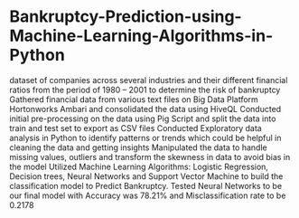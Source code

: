 # Bankruptcy-Prediction-using-Machine-Learning-Algorithms-in-Python
dataset of companies across several industries and their different financial ratios from the period of 1980 – 2001 to determine the risk of bankruptcy
Gathered financial data from various text files on Big Data Platform Hortonworks Ambari and consolidated the data using HiveQL
Conducted initial pre-processing on the data using Pig Script and split the data into train and test set to export as CSV files 
Conducted Exploratory data analysis in Python to identify patterns or trends which could be helpful in cleaning the data and getting insights 
Manipulated the data to handle missing values, outliers and transform the skewness in data to avoid bias in the model
Utilized Machine Learning Algorithms: Logistic Regression, Decision trees, Neural Networks and Support Vector Machine to build the classification model to Predict Bankruptcy.
Tested Neural Networks to be our final model with Accuracy was 78.21% and Misclassification rate to be 0.2178
